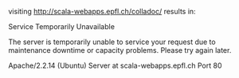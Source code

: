 visiting http://scala-webapps.epfl.ch/colladoc/ results in:

Service Temporarily Unavailable

The server is temporarily unable to service your request due to maintenance downtime or capacity problems. Please try again later.

Apache/2.2.14 (Ubuntu) Server at scala-webapps.epfl.ch Port 80

